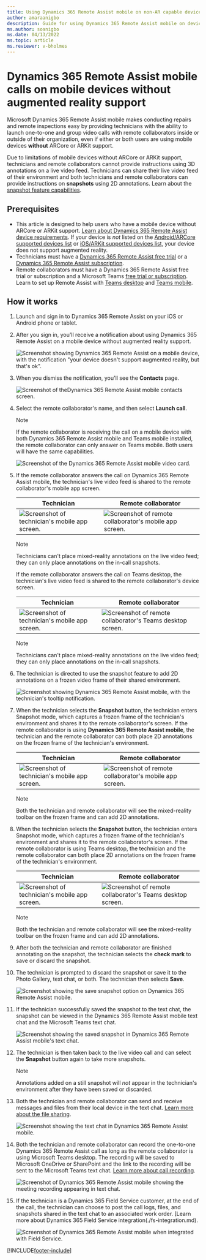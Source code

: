 ```yaml
---
title: Using Dynamics 365 Remote Assist mobile on non-AR capable devices 
author: amaraanigbo
description: Guide for using Dynamics 365 Remote Assist mobile on devices without AR capabilities.
ms.author: soanigbo
ms.date: 04/13/2022
ms.topic: article
ms.reviewer: v-bholmes
---
```


# Dynamics 365 Remote Assist mobile calls on mobile devices without augmented reality support

Microsoft Dynamics 365 Remote Assist mobile makes conducting repairs and remote inspections easy by providing technicians with the ability to launch one-to-one and group video calls with remote collaborators inside or outside of their organization, even if either or both users are using mobile devices **without** ARCore or ARKit support.

Due to limitations of mobile devices without ARCore or ARKit support, technicians and remote collaborators cannot provide instructions using 3D annotations on a live video feed. Technicians can share their live video feed of their environment and both technicians and remote collaborators can provide instructions on **snapshots** using 2D annotations. Learn about the [snapshot feature capabilities](./annotate-snapshot.md).

## Prerequisites

- This article is designed to help users who have a mobile device without ARCore or ARKit support. [Learn about Dynamics 365 Remote Assist device requirements](../requirements.md). If your device is *not* listed on the [Android/ARCore supported devices list](https://developers.google.com/ar/discover/supported-devices) or [iOS/ARKit supported devices list](https://developers.google.com/ar/discover/supported-devices#ios), your device does not support augmented reality.
- Technicians must have a [Dynamics 365 Remote Assist free trial](../try-remote-assist.md) or a [Dynamics 365 Remote Assist subscription](../buy-remote-assist.md).
- Remote collaborators must have a Dynamics 365 Remote Assist free trial or subscription and a Microsoft Teams [free trial or subscription](https://www.microsoft.com/microsoft-365/microsoft-teams/group-chat-software). Learn to set up Remote Assist with [Teams desktop](../teams-pc-all.md) and [Teams mobile](../teams-mobile-all.md).

## How it works

1. Launch and sign in to Dynamics 365 Remote Assist on your iOS or Android phone or tablet.

2. After you sign in, you'll receive a notification about using Dynamics 365 Remote Assist on a mobile device without augmented reality support.

   ![Screenshot showing Dynamics 365 Remote Assist on a mobile device, with the notification "your device doesn't support augmented reality, but that's ok".](./media/2a.png "AR Notification")

3. When you dismiss the notification, you'll see the **Contacts** page.

   ![Screenshot of theDynamics 365 Remote Assist mobile contacts screen.](./media/2b.png "Contacts")

4. Select the remote collaborator's name, and then select **Launch call**.

   > [!NOTE]
   > If the remote collaborator is receiving the call on a mobile device with both Dynamics 365 Remote Assist mobile and Teams mobile installed, the remote collaborator can only answer on Teams mobile. Both users will have the same capabilities.

   ![Screenshot of the Dynamics 365 Remote Assist mobile video card.](./media/3a.png "Video Card")

5. If the remote collaborator answers the call on Dynamics 365 Remote Assist mobile, the technician's live video feed is shared to the remote collaborator's mobile app screen.

    |Technician|Remote collaborator|
    |------------------------------------------------|------------------------------------------------|
    |![Screenshot of technician's mobile app screen.](./media/technician-7.jpg)|![Screenshot of remote collaborator's mobile app screen.](./media/remote-collaborator-7.jpg)|  

   > [!NOTE]
   > Technicians can't place mixed-reality annotations on the live video feed; they can only place annotations on the in-call snapshots.

   If the remote collaborator answers the call on Teams desktop, the technician's live video feed is shared to the remote collaborator's device screen.
   
   |Technician|Remote collaborator|
   |----------------------------------|--------------------------------------------------------------------|
   |![Screenshot of technician's mobile app screen.](./media/technician-8.jpg)|![Screenshot of remote collaborator's Teams desktop screen.](./media/remote-collaborator-desktop-8.jpg)|  

   > [!NOTE]
   > Technicians can't place mixed-reality annotations on the live video feed; they can only place annotations on the in-call snapshots.

6. The technician is directed to use the snapshot feature to add 2D annotations on a frozen video frame of their shared environment.

   ![Screenshot showing Dynamics 365 Remote Assist mobile, with the technician's tooltip notification.](./media/technician-share-snapshot.jpg "Screenshot showing Dynamics 365 Remote Assist mobile, with the technician's tooltip notification")

7. When the technician selects the **Snapshot** button, the technician enters Snapshot mode, which captures a frozen frame of the technician's environment and shares it to the remote collaborator's screen. If the remote collaborator is using **Dynamics 365 Remote Assist mobile**, the technician and the remote collaborator can both place 2D annotations on the frozen frame of the technician's environment.

   |Technician|Remote collaborator|
   |------------------------------------------------|------------------------------------------------|
   |![Screenshot of technician's mobile app screen.](./media/technician-9.jpg)|![Screenshot of remote collaborator's mobile app screen.](./media/remote-collaborator-9.jpg)|  

   > [!NOTE]
   > Both the technician and remote collaborator will see the mixed-reality toolbar on the frozen frame and can add 2D annotations.

8. When the technician selects the **Snapshot** button, the technician enters Snapshot mode, which captures a frozen frame of the technician's environment and shares it to the remote collaborator's screen. If the remote collaborator is using Teams desktop, the technician and the remote collaborator can both place 2D annotations on the frozen frame of the technician's environment.

   |Technician|Remote collaborator|
   |----------------------------------|--------------------------------------------------------------------|
   |![Screenshot of technician's mobile app screen.](./media/technician-10.jpg)|![Screenshot of remote collaborator's Teams desktop screen.](./media/remote-collaborator-desktop-10.jpg)| 

   > [!NOTE]
   > Both the technician and remote collaborator will see the mixed-reality toolbar on the frozen frame and can add 2D annotations.

9. After both the technician and remote collaborator are finished annotating on the snapshot, the technician selects the **check mark** to save or discard the snapshot.

10. The technician is prompted to discard the snapshot or save it to the Photo Gallery, text chat, or both. The technician then selects **Save**.

    ![Screenshot showing the save snapshot option on Dynamics 365 Remote Assist mobile.](./media/7a.png)

11. If the technician successfully saved the snapshot to the text chat, the snapshot can be viewed in the Dynamics 365 Remote Assist mobile text chat and the Microsoft Teams text chat.

    ![Screenshot showing the saved snapshot in Dynamics 365 Remote Assist mobile's text chat.](./media/06.20-chat-image-portrait.png)

12. The technician is then taken back to the live video call and can select the **Snapshot** button again to take more snapshots.

    > [!NOTE]
    > Annotations added on a still snapshot will *not* appear in the technician's environment after they have been saved or discarded.

13. Both the technician and remote collaborator can send and receive messages and files from their local device in the text chat. [Learn more about the file sharing](./file-sharing.md).

    ![Screenshot showing the text chat in Dynamics 365 Remote Assist mobile.](./media/06.21-chat-doc.png)

14. Both the technician and remote collaborator can record the one-to-one Dynamics 365 Remote Assist call as long as the remote collaborator is using Microsoft Teams desktop. The recording will be saved to Microsoft OneDrive or SharePoint and the link to the recording will be sent to the Microsoft Teams text chat. [Learn more about call recording](./call-recording.md).

    ![Screenshot of Dynamics 365 Remote Assist mobile showing the meeting recording appearing in text chat.](./media/11b.png)

15. If the technician is a Dynamics 365 Field Service customer, at the end of the call, the technician can choose to post the call logs, files, and snapshots shared in the text chat to an associated work order. [Learn more about Dynamics 365 Field Service integration(./fs-integration.md).

    ![Screenshot of Dynamics 365 Remote Assist mobile when integrated with Field Service.](./media/12.png "Field Service")


[!INCLUDE[footer-include](../../includes/footer-banner.md)]
